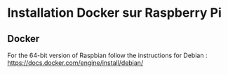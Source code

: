 # Installation Docker sur Raspberry Pi

## Docker

For the 64-bit version of Raspbian follow the instructions for Debian :
https://docs.docker.com/engine/install/debian/
